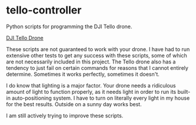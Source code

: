 # tello-controller
Python scripts for programming the DJI Tello drone.

[DJI Tello Drone](https://www.amazon.com/DJI-Quadcopter-Protective-Propellers-Technology/dp/B07K8ZM1H1)

These scripts are not guaranteed to work with your drone. I have had to run extensive other tests to get any success with these scripts, some of which are not necessarily included in this project.
The Tello drone also has a tendency to just fail on certain commands for reasons that I cannot entirely determine. Sometimes it works perfectly, sometimes it doesn't.

I do know that lighting is a major factor. Your drone needs a ridiculous amount of light to function properly, as it needs light in order to run its built-in auto-positioning system.
I have to turn on literally every light in my house for the best results. Outside on a sunny day works best. 

I am still actively trying to improve these scripts.
